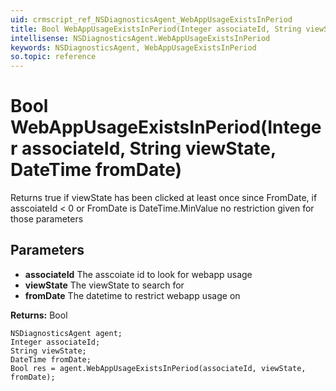 ```yaml
---
uid: crmscript_ref_NSDiagnosticsAgent_WebAppUsageExistsInPeriod
title: Bool WebAppUsageExistsInPeriod(Integer associateId, String viewState, DateTime fromDate)
intellisense: NSDiagnosticsAgent.WebAppUsageExistsInPeriod
keywords: NSDiagnosticsAgent, WebAppUsageExistsInPeriod
so.topic: reference
---
```


# Bool WebAppUsageExistsInPeriod(Integer associateId, String viewState, DateTime fromDate)

Returns true if viewState has been clicked at least once since FromDate, if asscoiateId < 0 or FromDate is DateTime.MinValue no restriction given for those parameters

## Parameters

* **associateId** The asscoiate id to look for webapp usage
* **viewState** The viewState to search for
* **fromDate** The datetime to restrict webapp usage on

**Returns:** Bool

```crmscript
NSDiagnosticsAgent agent;
Integer associateId;
String viewState;
DateTime fromDate;
Bool res = agent.WebAppUsageExistsInPeriod(associateId, viewState, fromDate);
```

